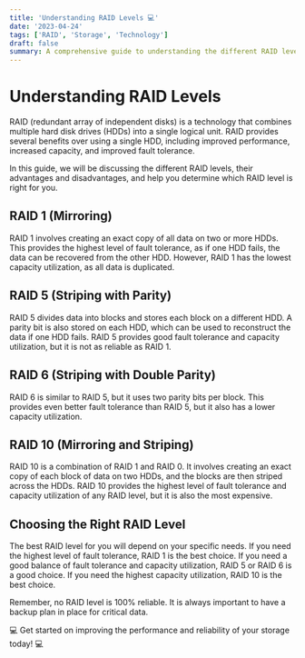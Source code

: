```yaml
---
title: 'Understanding RAID Levels 💻'
date: '2023-04-24'
tags: ['RAID', 'Storage', 'Technology']
draft: false
summary: A comprehensive guide to understanding the different RAID levels and how they can improve performance, capacity, and fault tolerance of hard disk drives.
---
```


# Understanding RAID Levels

RAID (redundant array of independent disks) is a technology that combines multiple hard disk drives (HDDs) into a single logical unit. RAID provides several benefits over using a single HDD, including improved performance, increased capacity, and improved fault tolerance. 

In this guide, we will be discussing the different RAID levels, their advantages and disadvantages, and help you determine which RAID level is right for you. 

## RAID 1 (Mirroring)

RAID 1 involves creating an exact copy of all data on two or more HDDs. This provides the highest level of fault tolerance, as if one HDD fails, the data can be recovered from the other HDD. However, RAID 1 has the lowest capacity utilization, as all data is duplicated. 

## RAID 5 (Striping with Parity)

RAID 5 divides data into blocks and stores each block on a different HDD. A parity bit is also stored on each HDD, which can be used to reconstruct the data if one HDD fails. RAID 5 provides good fault tolerance and capacity utilization, but it is not as reliable as RAID 1. 

## RAID 6 (Striping with Double Parity)

RAID 6 is similar to RAID 5, but it uses two parity bits per block. This provides even better fault tolerance than RAID 5, but it also has a lower capacity utilization. 

## RAID 10 (Mirroring and Striping)

RAID 10 is a combination of RAID 1 and RAID 0. It involves creating an exact copy of each block of data on two HDDs, and the blocks are then striped across the HDDs. RAID 10 provides the highest level of fault tolerance and capacity utilization of any RAID level, but it is also the most expensive. 

## Choosing the Right RAID Level

The best RAID level for you will depend on your specific needs. If you need the highest level of fault tolerance, RAID 1 is the best choice. If you need a good balance of fault tolerance and capacity utilization, RAID 5 or RAID 6 is a good choice. If you need the highest capacity utilization, RAID 10 is the best choice. 

Remember, no RAID level is 100% reliable. It is always important to have a backup plan in place for critical data. 

💻 Get started on improving the performance and reliability of your storage today! 💻
